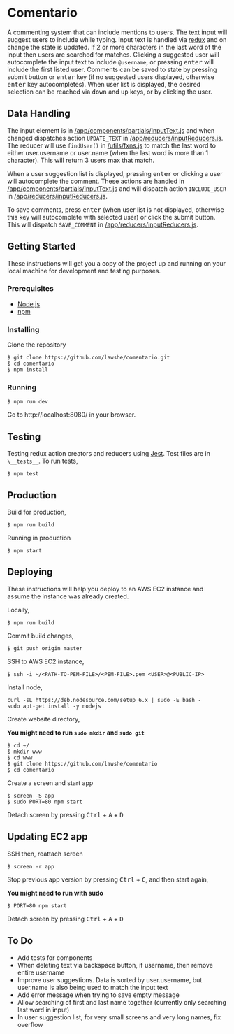 # Comentario

A commenting system that can include mentions to users. The text input will suggest users to include while typing. Input text is handled via [redux](http://redux.js.org/) and on change the state is updated. If 2 or more characters in the last word of the input then users are searched for matches. Clicking a suggested user will autocomplete the input text to include `@username`, or pressing <kbd>enter</kbd> will include the first listed user. Comments can be saved to state by pressing submit button or <kbd>enter</kbd> key (if no suggested users displayed, otherwise <kbd>enter</kbd> key autocompletes). When user list is displayed, the desired selection can be reached via <kbd>down</kbd> and <kbd>up</kbd> keys, or by clicking the user.

## Data Handling
The input element is in [/app/components/partials/InputText.js](https://github.com/lawshe/comentario/blob/master/app/components/partials/InputText.js) and when changed dispatches action `UPDATE_TEXT` in [/app/reducers/inputReducers.js](https://github.com/lawshe/comentario/blob/master/app/reducers/inputReducers.js). The reducer will use `findUser()` in [/utils/fxns.js](https://github.com/lawshe/comentario/blob/master/utils/fxns.js) to match the last word to either user.username or user.name (when the last word is more than 1 character). This will return 3 users max that match.

When a user suggestion list is displayed, pressing <kbd>enter</kbd> or clicking a user will autocomplete the comment. These actions are handled in [/app/components/partials/InputText.js](https://github.com/lawshe/comentario/blob/master/app/components/partials/InputText.js) and will dispatch action `INCLUDE_USER` in [/app/reducers/inputReducers.js](https://github.com/lawshe/comentario/blob/master/app/reducers/inputReducers.js).

To save comments, press <kbd>enter</kbd> (when user list is not displayed, otherwise this key will autocomplete with selected user) or click the submit button. This will dispatch `SAVE_COMMENT` in [/app/reducers/inputReducers.js](https://github.com/lawshe/comentario/blob/master/app/reducers/inputReducers.js).

## Getting Started
These instructions will get you a copy of the project up and running on your local machine for development and testing purposes.

### Prerequisites
- [Node.js](https://nodejs.org/en/)
- [npm](https://www.npmjs.com/)

### Installing
Clone the repository
```
$ git clone https://github.com/lawshe/comentario.git
$ cd comentario
$ npm install
```

### Running
```
$ npm run dev
```
Go to http://localhost:8080/ in your browser.

## Testing
Testing redux action creators and reducers using [Jest](https://facebook.github.io/jest/). Test files are in `\__tests__`. To run tests,
```
$ npm test
```

## Production
Build for production,
```
$ npm run build
```
Running in production
```
$ npm start
```

## Deploying
These instructions will help you deploy to an AWS EC2 instance and assume the instance was already created.

Locally,
```
$ npm run build
```

Commit build changes,
```
$ git push origin master
```

SSH to AWS EC2 instance,
```
$ ssh -i ~/<PATH-TO-PEM-FILE>/<PEM-FILE>.pem <USER>@<PUBLIC-IP>
```
Install node,
```
curl -sL https://deb.nodesource.com/setup_6.x | sudo -E bash -
sudo apt-get install -y nodejs
```

Create website directory,

**You might need to run `sudo mkdir` and `sudo git`**
```
$ cd ~/
$ mkdir www
$ cd www
$ git clone https://github.com/lawshe/comentario
$ cd comentario
```

Create a screen and start app
```
$ screen -S app
$ sudo PORT=80 npm start
```
Detach screen by pressing <kbd>Ctrl</kbd> + <kbd>A</kbd> + <kbd>D</kbd>

## Updating EC2 app
SSH then, reattach screen
```
$ screen -r app
```

Stop previous app version by pressing <kbd>Ctrl</kbd> + <kbd>C</kbd>, and then start again,

**You might need to run with sudo**
```
$ PORT=80 npm start
```

Detach screen by pressing <kbd>Ctrl</kbd> + <kbd>A</kbd> + <kbd>D</kbd>

## To Do
- Add tests for components
- When deleting text via backspace button, if username, then remove entire username
- Improve user suggestions. Data is sorted by user.username, but user.name is also being used to match the input text
- Add error message when trying to save empty message
- Allow searching of first and last name together (currently only searching last word in input)
- In user suggestion list, for very small screens and very long names, fix overflow
